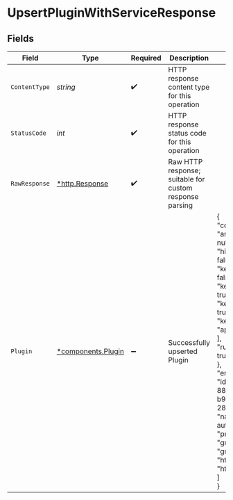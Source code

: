 # UpsertPluginWithServiceResponse


## Fields

| Field                                                                                                                                                                                                                                                                                                                        | Type                                                                                                                                                                                                                                                                                                                         | Required                                                                                                                                                                                                                                                                                                                     | Description                                                                                                                                                                                                                                                                                                                  | Example                                                                                                                                                                                                                                                                                                                      |
| ---------------------------------------------------------------------------------------------------------------------------------------------------------------------------------------------------------------------------------------------------------------------------------------------------------------------------- | ---------------------------------------------------------------------------------------------------------------------------------------------------------------------------------------------------------------------------------------------------------------------------------------------------------------------------- | ---------------------------------------------------------------------------------------------------------------------------------------------------------------------------------------------------------------------------------------------------------------------------------------------------------------------------- | ---------------------------------------------------------------------------------------------------------------------------------------------------------------------------------------------------------------------------------------------------------------------------------------------------------------------------- | ---------------------------------------------------------------------------------------------------------------------------------------------------------------------------------------------------------------------------------------------------------------------------------------------------------------------------- |
| `ContentType`                                                                                                                                                                                                                                                                                                                | *string*                                                                                                                                                                                                                                                                                                                     | :heavy_check_mark:                                                                                                                                                                                                                                                                                                           | HTTP response content type for this operation                                                                                                                                                                                                                                                                                |                                                                                                                                                                                                                                                                                                                              |
| `StatusCode`                                                                                                                                                                                                                                                                                                                 | *int*                                                                                                                                                                                                                                                                                                                        | :heavy_check_mark:                                                                                                                                                                                                                                                                                                           | HTTP response status code for this operation                                                                                                                                                                                                                                                                                 |                                                                                                                                                                                                                                                                                                                              |
| `RawResponse`                                                                                                                                                                                                                                                                                                                | [*http.Response](https://pkg.go.dev/net/http#Response)                                                                                                                                                                                                                                                                       | :heavy_check_mark:                                                                                                                                                                                                                                                                                                           | Raw HTTP response; suitable for custom response parsing                                                                                                                                                                                                                                                                      |                                                                                                                                                                                                                                                                                                                              |
| `Plugin`                                                                                                                                                                                                                                                                                                                     | [*components.Plugin](../../models/components/plugin.md)                                                                                                                                                                                                                                                                      | :heavy_minus_sign:                                                                                                                                                                                                                                                                                                           | Successfully upserted Plugin                                                                                                                                                                                                                                                                                                 | {<br/>"config": {<br/>"anonymous": null,<br/>"hide_credentials": false,<br/>"key_in_body": false,<br/>"key_in_header": true,<br/>"key_in_query": true,<br/>"key_names": [<br/>"apikey"<br/>],<br/>"run_on_preflight": true<br/>},<br/>"enabled": true,<br/>"id": "3fd1eea1-885a-4011-b986-289943ff8177",<br/>"name": "key-auth",<br/>"protocols": [<br/>"grpc",<br/>"grpcs",<br/>"http",<br/>"https"<br/>]<br/>} |